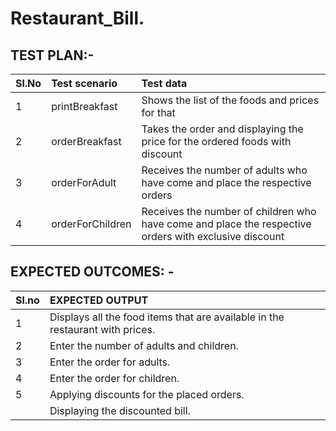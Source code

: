# Restaurant_Bill. 

## TEST PLAN:-

| Sl.No | Test scenario| Test data |
|:----|:------------|:--------|
|1| printBreakfast| Shows the list of the foods and prices for that|
|2|orderBreakfast|  Takes the order and displaying the price for the ordered foods with discount|                                                                                                 
|3|orderForAdult|Receives the number of adults who have come and place the respective orders|
|4|orderForChildren|Receives the number of children who have come and place the respective orders with exclusive discount|



## EXPECTED OUTCOMES: -

|Sl.no| EXPECTED OUTPUT|
|:----|:---------------|
|1|	Displays all the food items that are available in the restaurant with prices.|
|2|	Enter the number of adults and children.|	
|3| 	Enter the order for adults.|
|4|	Enter the order for children.|
|5|	Applying discounts for the placed orders.|
| |	Displaying the discounted bill.|

